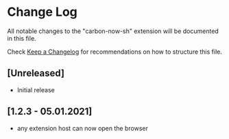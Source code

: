 # Change Log
All notable changes to the "carbon-now-sh" extension will be documented in this file.

Check [Keep a Changelog](http://keepachangelog.com/) for recommendations on how to structure this file.

## [Unreleased]
- Initial release

## [1.2.3 - 05.01.2021]

- any extension host can now open the browser